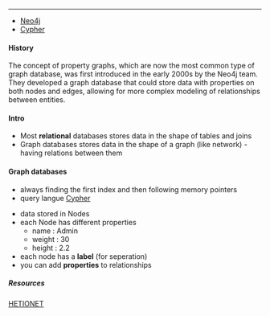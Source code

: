 *****
* [Neo4j](https://neo4j.com/developer/)
* [Cypher](cypher.md)

#### History 

The concept of property graphs, which are now the most common type of graph database, was first introduced in the early 2000s by the Neo4j team. They developed a graph database that could store data with properties on both nodes and edges, allowing for more complex modeling of relationships between entities.

#### Intro 

* Most **relational** databases stores data in the shape of tables and joins
* Graph databases stores data in the shape of a graph (like network) - having relations between them 

#### Graph databases 

- always finding the first index and then following memory pointers 
- query  langue   [Cypher](https://en.wikipedia.org/wiki/Cypher_(query_language))
* data stored in Nodes
* each Node has different properties 
	* name : Admin
	* weight : 30
	* height : 2.2
* each node has a **label** (for seperation)
* you can add **properties** to relationships 

##### Resources 

[HETIONET](https://het.io/)
